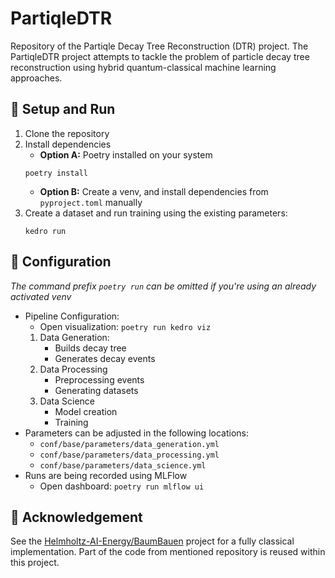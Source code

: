 # PartiqleDTR

Repository of the Partiqle Decay Tree Reconstruction (DTR) project.
The PartiqleDTR project attempts to tackle the problem of particle decay tree reconstruction using hybrid quantum-classical machine learning approaches.

## :rocket:  Setup and Run

1. Clone the repository
2. Install dependencies
   - **Option A:** Poetry installed on your system
   ```
   poetry install
   ```
   - **Option B:** Create a venv, and install dependencies from ```pyproject.toml``` manually
3. Create a dataset and run training using the existing parameters:
   ```
   kedro run
   ```

## :wrench: Configuration

*The command prefix ```poetry run``` can be omitted if you're using an already activated venv*

- Pipeline Configuration:
  - Open visualization: ```poetry run kedro viz```
  1. Data Generation:
     - Builds decay tree
     - Generates decay events
  2. Data Processing
     - Preprocessing events
     - Generating datasets
  3. Data Science
     - Model creation
     - Training
- Parameters can be adjusted in the following locations:
  - ```conf/base/parameters/data_generation.yml```
  - ```conf/base/parameters/data_processing.yml```
  - ```conf/base/parameters/data_science.yml```
- Runs are being recorded using MLFlow
  - Open dashboard: ```poetry run mlflow ui```


## :pray: Acknowledgement

See the [Helmholtz-AI-Energy/BaumBauen](https://github.com/Helmholtz-AI-Energy/BaumBauen) project for a fully classical implementation.
Part of the code from mentioned repository is reused within this project.
